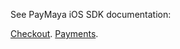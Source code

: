 See PayMaya iOS SDK documentation:

[Checkout](https://developers.paymaya.com/blog/entry/ios-checkout-sdk-integration-guide "PayMaya iOS SDK").
[Payments](https://developers.paymaya.com/blog/entry/ios-payments-sdk-integration-guide "PayMaya iOS SDK").
